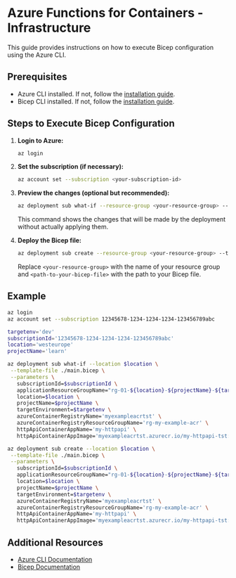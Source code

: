 # Azure Functions for Containers - Infrastructure

This guide provides instructions on how to execute Bicep configuration using the Azure CLI.

## Prerequisites

- Azure CLI installed. If not, follow the [installation guide](https://docs.microsoft.com/en-us/cli/azure/install-azure-cli).
- Bicep CLI installed. If not, follow the [installation guide](https://docs.microsoft.com/en-us/azure/azure-resource-manager/bicep/install).

## Steps to Execute Bicep Configuration

1. **Login to Azure:**
    ```sh
    az login
    ```

2. **Set the subscription (if necessary):**
    ```sh
    az account set --subscription <your-subscription-id>
    ```
    
3. **Preview the changes (optional but recommended):**
    
    ```sh
    az deployment sub what-if --resource-group <your-resource-group> --template-file <path-to-your-bicep-file> --parameters paramName=paramValue
    ```

    This command shows the changes that will be made by the deployment without actually applying them.

4. **Deploy the Bicep file:**
    ```sh
    az deployment sub create --resource-group <your-resource-group> --template-file <path-to-your-bicep-file> --parameters paramName=paramValue
    ```

    Replace `<your-resource-group>` with the name of your resource group and `<path-to-your-bicep-file>` with the path to your Bicep file.

## Example

```sh
az login
az account set --subscription 12345678-1234-1234-1234-123456789abc

targetenv='dev'
subscriptionId='12345678-1234-1234-1234-123456789abc'
location='westeurope'
projectName='learn'

az deployment sub what-if --location $location \
 --template-file ./main.bicep \
 --parameters \
   subscriptionId=$subscriptionId \
   applicationResourceGroupName="rg-01-${location}-${projectName}-${targetenv}" \
   location=$location \
   projectName=$projectName \
   targetEnvironment=$targetenv \
   azureContainerRegistryName='myexampleacrtst' \
   azureContainerRegistryResourceGroupName='rg-my-example-acr' \
   httpApiContainerAppName='my-httpapi' \
   httpApiContainerAppImage='myexampleacrtst.azurecr.io/my-httpapi-tst:0.0.7-release'

az deployment sub create --location $location \
 --template-file ./main.bicep \
 --parameters \
   subscriptionId=$subscriptionId \
   applicationResourceGroupName="rg-01-${location}-${projectName}-${targetenv}" \
   location=$location \
   projectName=$projectName \
   targetEnvironment=$targetenv \
   azureContainerRegistryName='myexampleacrtst' \
   azureContainerRegistryResourceGroupName='rg-my-example-acr' \
   httpApiContainerAppName='my-httpapi' \
   httpApiContainerAppImage='myexampleacrtst.azurecr.io/my-httpapi-tst:0.0.7-release'
```

## Additional Resources

- [Azure CLI Documentation](https://docs.microsoft.com/en-us/cli/azure/)
- [Bicep Documentation](https://docs.microsoft.com/en-us/azure/azure-resource-manager/bicep/)
